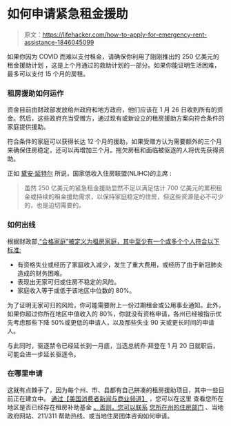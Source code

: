 # 如何申请紧急租金援助

> 原文：<https://lifehacker.com/how-to-apply-for-emergency-rent-assistance-1846045099>

如果你因为 COVID 而难以支付租金，请确保你利用了刚刚推出的 250 亿美元的租金援助计划 ，这是上个月通过的救助计划的一部分。如果你能证明生活困难，最多可以支付 15 个月的房租。



### **租房援助如何运作**

资金目前由财政部发放给州政府和地方政府，他们应该在 1 月 26 日收到所有的资金。然后，这些政府充当受赠方，通过现有或新设立的租房援助方案向符合条件的家庭提供援助。

符合条件的家庭可以获得长达 12 个月的援助，如果受赠方认为需要额外的三个月来确保住房稳定，还可以再增加三个月。拖欠房租和面临被驱逐的人将优先获得资助。

正如 [黛安·延特尔](https://nlihc.org/news/statement-nlihc-president-and-ceo-diane-yentel-covid-relief-bill-and-emergency-relief-renters) 所说，国家低收入住房联盟(NLIHC)的主席 :

> 虽然 250 亿美元的紧急租金援助显然不足以满足估计 700 亿美元的累积租金或持续的租金援助需求，以保持家庭稳定的住房，但这些资源是必不可少的，也是迫切需要的。

### **如何出线**

根据财政部[,“合格家庭”被定义为租房家庭，其中至少有一个或多个个人符合以下标准:](https://home.treasury.gov/policy-issues/cares/emergency-rental-assistance-program) 

*   有资格失业或经历了家庭收入减少，发生了重大费用，或经历了由于新冠肺炎造成的财务困难。
*   表现出无家可归或住房不稳定的风险。
*   家庭收入等于或低于该地区中位数的 80%。

为了证明无家可归的风险，你可能需要附上一份过期租金或公用事业通知。此外，如果你超过你所在地区中值收入的 80%，你就没有资格申请，各州已经被指示优先考虑那些下降 50%或更低的申请人，以及那些失业 90 天或更长时间的申请人。

与此同时，驱逐禁令已经延长到一月底，当选总统乔·拜登在 1 月 20 日就职后，可能会进一步延长驱逐令。

### **在哪里申请**

这就有点棘手了，因为每个州、市、县都有自己拼凑的租房援助项目，其中一些目前正在建立中。 [通过【美国消费者新闻与商业频道】](https://www.cnbc.com/2021/01/07/congress-approves-25-billion-in-rental-assistance-heres-how-to-apply-.html) ，您可以在这里 查看您所在地区是否已经存在租房补助基金 [。否则，您可以联系](https://docs.google.com/spreadsheets/d/1hLfybfo9NydIptQu5wghUpKXecimh3gaoqT7LU1JGc8/edit#gid=79194074) [您所在州的住房部门](https://www.hud.gov/states) 、当地政府网站、211/311 帮助热线、或当地住房团体咨询如何申请。